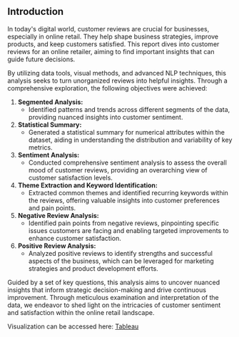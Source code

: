 ## Introduction
In today's digital world, customer reviews are crucial for businesses, especially in online retail. They help shape business strategies, improve products, and keep customers satisfied. This report dives into customer reviews for an online retailer, aiming to find important insights that can guide future decisions.

By utilizing data tools, visual methods, and advanced NLP techniques, this analysis seeks to turn unorganized reviews into helpful insights. Through a comprehensive exploration, the following objectives were achieved:

1. **Segmented Analysis:**
   - Identified patterns and trends across different segments of the data, providing nuanced insights into customer sentiment.
2. **Statistical Summary:**
   - Generated a statistical summary for numerical attributes within the dataset, aiding in understanding the distribution and variability of key metrics.
3. **Sentiment Analysis:**
   - Conducted comprehensive sentiment analysis to assess the overall mood of customer reviews, providing an overarching view of customer satisfaction levels.
4. **Theme Extraction and Keyword Identification:**
   - Extracted common themes and identified recurring keywords within the reviews, offering valuable insights into customer preferences and pain points.
5. **Negative Review Analysis:**
   - Identified pain points from negative reviews, pinpointing specific issues customers are facing and enabling targeted improvements to enhance customer satisfaction.
6. **Positive Review Analysis:**
   - Analyzed positive reviews to identify strengths and successful aspects of the business, which can be leveraged for marketing strategies and product development efforts.

Guided by a set of key questions, this analysis aims to uncover nuanced insights that inform strategic decision-making and drive continuous improvement. Through meticulous examination and interpretation of the data, we endeavor to shed light on the intricacies of customer sentiment and satisfaction within the online retail landscape.

Visualization can be accessed here: [Tableau](https://public.tableau.com/app/profile/ashnair/viz/Review_Analysis_17181348267230/Dashboard1)
